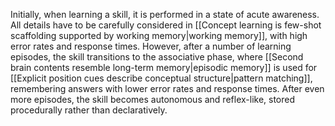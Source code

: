 Initially, when learning a skill, it is performed in a state of acute awareness. All details have to be carefully considered in [[Concept learning is few-shot scaffolding supported by working memory|working memory]], with high error rates and response times. However, after a number of learning episodes, the skill transitions to the associative phase, where [[Second brain contents resemble long-term memory|episodic memory]] is used for [[Explicit position cues describe conceptual structure|pattern matching]], remembering answers with lower error rates and response times. After even more episodes, the skill becomes autonomous and reflex-like, stored procedurally rather than declaratively.
